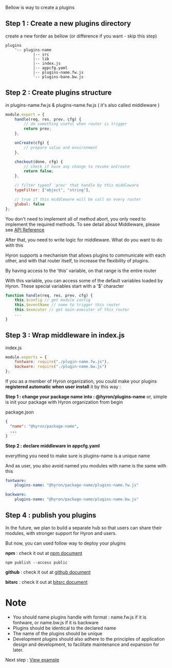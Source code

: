 Bellow is way to create a plugins

## Step 1 : Create a new plugins directory

create a new forder as bellow (or difference if you want - skip this step)

```
plugins
    '-- plugins-name
            |-- src
            |-- lib
            |-- index.js
            |-- appcfg.yaml
            |-- plugins-name.fw.js
            '-- plugins-bane.bw.js
```

## Step 2 : Create plugins structure

in plugins-name.fw.js & plugins-name.fw.js ( it's also called middleware )

```js
module.export = {
    handle(req, res, prev, cfg) {
        // do something useful when router is trigger
        return prev;
    },

    onCreate(cfg) {
        // prepare value and environment
    },

    checkout(done, cfg) {
        // check if have any change to revoke onCreate
        return false;
    },

    // filter typeof 'prev' that handle by this middleware
    typeFilter: ["object", "string"],

    // true if this middleware will be call on every router
    global: false
};
```

You don't need to implement all of method abort, you only need to implement the required methods. To see detail about Middleware, please see [API Reference](api-reference/PluginsMeta.md)

After that, you need to write logic for middleware. What do you want to do with this

Hyron supports a mechanism that allows plugins to communicate with each other, and with that router itself, to increase the flexibility of plugins.

By having access to the 'this' variable, on that range is the entire router

With this variable, you can access some of the default variables loaded by Hyron. These special variables start with a '\$' character

```js
function handle(req, res, prev, cfg) {
    this.$config // get module config
    this.$eventName // name to trigger this router
    this.$executer // get main-executer of this router
    ...
}
```

## Step 3 : Wrap middleware in index.js

index.js

```js
module.exports = {
    fontware: require("./plugin-name.fw.js"),
    backware: require("./plugin-name.bw.js")
};
```

If you as a member of Hyron organization, you could make your plugins **registered automatic when user install** it by this way :

**Step 1 : change your package name into : @hyron/plugins-name**
or, simple is init your package with Hyron organization from begin

package.json

```json
{
  "name": "@hyron/package-name",
  ...
}
```

**Step 2 : declare middleware in appcfg.yaml**

everything you need to make sure is plugins-name is a unique name

And as user, you also avoid named you modules with name is the same with this

```yaml
fontware:
    plugins-name: "@hyron/package-name/plugins-name.fw.js"

backware:
    plugins-name: "@hyron/package-name/plugins-name.bw.js"
```

## Step 4 : publish you plugins

In the future, we plan to build a separate hub so that users can share their modules, with stronger support for Hyron and users.

But now, you can used follow way to deploy your plugins

**npm** : check it out at [npm document](https://docs.npmjs.com/cli/publish)

```
npm publish --access public
```

**github** : check it out at [github document](https://help.github.com/articles/adding-an-existing-project-to-github-using-the-command-line/)

**bitsrc** : check it out at [bitsrc document](https://docs.bitsrc.io/docs/quick-start.html)

# Note

-   You should name plugins handle with format : name.fw.js if it is fontware, or name.bw.js if it is backware
-   Plugins should be identical to the declared name
-   The name of the plugins should be unique
-   Development plugins should also adhere to the principles of application design and development, to facilitate maintenance and expansion for later.

Next step : [View example](example.md)
